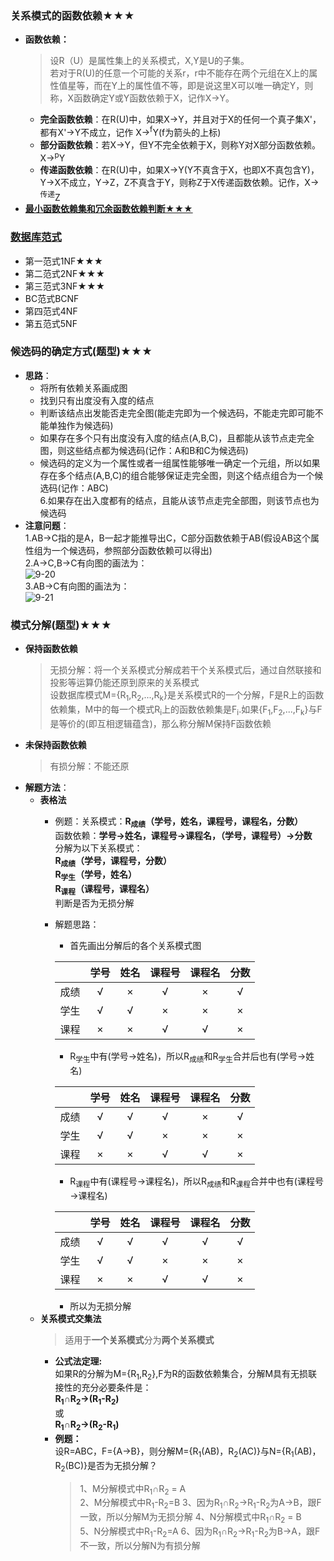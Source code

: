 ### **关系模式的函数依赖★★★**
  + **函数依赖：**
    > 设R（U）是属性集上的关系模式，X,Y是U的子集。<br>若对于R(U)的任意一个可能的关系r，r中不能存在两个元组在X上的属性值星等，而在Y上的属性值不等，即是说这里X可以唯一确定Y，则称，X函数确定Y或Y函数依赖于X，记作X→Y。 
    + **完全函数依赖**：在R(U)中，如果X→Y，并且对于X的任何一个真子集X'，都有X'→Y不成立，记作 X→<sup>f</sup>Y(f为箭头的上标)
    + **部分函数依赖**：若X→Y，但Y不完全依赖于X，则称Y对X部分函数依赖。X→<sup>p</sup>Y 
    + **传递函数依赖**：在R(U)中，如果X→Y(Y不真含于X，也即X不真包含Y)，Y→X不成立，Y→Z，Z不真含于Y，则称Z于X传递函数依赖。记作，X→<sup>传递</sup>Z 
  + [**最小函数依赖集和冗余函数依赖判断★★★**](https://www.cnblogs.com/xiaolu266/p/8041073.html)
 ### [数据库范式](https://www.bilibili.com/video/av17299750?from=search&seid=17279813189888908395)
  + 第一范式1NF★★★
  + 第二范式2NF★★★
  + 第三范式3NF★★★
  + BC范式BCNF
  + 第四范式4NF
  + 第五范式5NF
### **候选码的确定方式(题型)★★★**
  + **思路**：
    + 将所有依赖关系画成图<br>
    + 找到只有出度没有入度的结点<br>
    + 判断该结点出发能否走完全图(能走完即为一个候选码，不能走完即可能不能单独作为候选码)<br>
    + 如果存在多个只有出度没有入度的结点(A,B,C)，且都能从该节点走完全图，则这些结点都为候选码(记作：A和B和C为候选码)<br>
    + 候选码的定义为一个属性或者一组属性能够唯一确定一个元组，所以如果存在多个结点(A,B,C)的组合能够保证走完全图，则这个结点组合为一个候选码(记作：ABC)<br>
    6.如果存在出入度都有的结点，且能从该节点走完全部图，则该节点也为候选码<br>
  + **注意问题**：<br>
    1.AB→C指的是A，B一起才能推导出C，C部分函数依赖于AB(假设AB这个属性组为一个候选码，参照部分函数依赖可以得出)<br>
    2.A→C,B→C有向图的画法为：<br>
    ![9-20](https://github.com/flysafely/Software-Design-Engineer-Note/blob/master/%E7%AC%AC%E4%B9%9D%E7%AB%A0-%E6%95%B0%E6%8D%AE%E5%BA%93%E6%8A%80%E6%9C%AF%E5%9F%BA%E7%A1%80/%E6%9C%AC%E7%AB%A0%E5%9B%BE%E7%A4%BA/9-20.png)<br>
    3.AB→C有向图的画法为：<br>
    ![9-21](https://github.com/flysafely/Software-Design-Engineer-Note/blob/master/%E7%AC%AC%E4%B9%9D%E7%AB%A0-%E6%95%B0%E6%8D%AE%E5%BA%93%E6%8A%80%E6%9C%AF%E5%9F%BA%E7%A1%80/%E6%9C%AC%E7%AB%A0%E5%9B%BE%E7%A4%BA/9-21.jpg)<br>
### **模式分解(题型)★★★**
  + **保持函数依赖**<br>
    > 无损分解：将一个关系模式分解成若干个关系模式后，通过自然联接和投影等运算仍能还原到原来的关系模式<br>
    设数据库模式M={R<sub>1</sub>,R<sub>2</sub>,...,R<sub>k</sub>}是关系模式R的一个分解，F是R上的函数依赖集，M中的每一个模式R<sub>i</sub>上的函数依赖集是F<sub>i</sub>.如果{F<sub>1</sub>,F<sub>2</sub>,...,F<sub>k</sub>}与F是等价的(即互相逻辑蕴含)，那么称分解M保持F函数依赖
  + **未保持函数依赖**<br>
    > 有损分解：不能还原
  + **解题方法**：
    + **表格法**
      + 例题：关系模式：**R<sub>成绩</sub>（学号，姓名，课程号，课程名，分数）**<br>
             函数依赖：**学号→姓名，课程号→课程名，（学号，课程号）→分数**<br>
             分解为以下关系模式：<br>
                 **R<sub>成绩</sub>（学号，课程号，分数）**<br>
                 **R<sub>学生</sub>（学号，姓名）**<br>
                 **R<sub>课程</sub>（课程号，课程名）**<br>
             判断是否为无损分解<br>
      + 解题思路：<br>
        + 首先画出分解后的各个关系模式图
        
        ||学号|姓名|课程号|课程名|分数|
        |:--:|:--:|:--:|:--:|:--:|:--:|
        |成绩|√|×|√|×|√|
        |学生|√|√|×|×|×|
        |课程|×|×|√|√|×|
        
        + R<sub>学生</sub>中有(学号→姓名)，所以R<sub>成绩</sub>和R<sub>学生</sub>合并后也有(学号→姓名)
        
        ||学号|姓名|课程号|课程名|分数|
        |:--:|:--:|:--:|:--:|:--:|:--:|
        |成绩|√|√|√|×|√|
        |学生|√|√|×|×|×|
        |课程|×|×|√|√|×|
        
        + R<sub>课程</sub>中有(课程号→课程名)，所以R<sub>成绩</sub>和R<sub>课程</sub>合并中也有(课程号→课程名)
        
        ||学号|姓名|课程号|课程名|分数|
        |:--:|:--:|:--:|:--:|:--:|:--:|
        |成绩|√|√|√|√|√|
        |学生|√|√|×|×|×|
        |课程|×|×|√|√|×|
        + 所以为无损分解
    + **关系模式交集法**
      > 适用于**一个关系模式**分为**两个关系模式**
      + **公式法定理:**<br>
        如果R的分解为M={R<sub>1</sub>,R<sub>2</sub>},F为R的函数依赖集合，分解M具有无损联接性的充分必要条件是：<br>
        **R<sub>1</sub>∩R<sub>2</sub>→(R<sub>1</sub>-R<sub>2</sub>)<br>**
        或<br>
        **R<sub>1</sub>∩R<sub>2</sub>→(R<sub>2</sub>-R<sub>1</sub>)<br>**
      + **例题：**<br>
        设R=ABC，F={A→B}，则分解M={R<sub>1</sub>(AB)，R<sub>2</sub>(AC)}与N={R<sub>1</sub>(AB)，R<sub>2</sub>(BC)}是否为无损分解？
        > 1、M分解模式中R<sub>1</sub>∩R<sub>2</sub> = A<br>
          2、M分解模式中R<sub>1</sub>-R<sub>2</sub>=B
          3、因为R<sub>1</sub>∩R<sub>2</sub>→R<sub>1</sub>-R<sub>2</sub>为A→B，跟F一致，所以分解M为无损分解
          4、N分解模式中R<sub>1</sub>∩R<sub>2</sub> = B<br>
          5、N分解模式中R<sub>1</sub>-R<sub>2</sub>=A
          6、因为R<sub>1</sub>∩R<sub>2</sub>→R<sub>1</sub>-R<sub>2</sub>为B→A，跟F不一致，所以分解N为有损分解
